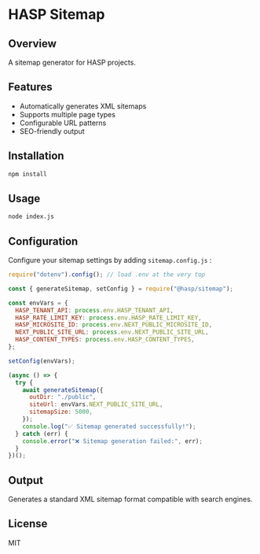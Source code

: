 # HASP Sitemap

## Overview

A sitemap generator for HASP projects.

## Features

- Automatically generates XML sitemaps
- Supports multiple page types
- Configurable URL patterns
- SEO-friendly output

## Installation

```bash
npm install
```

## Usage

```bash
node index.js
```

## Configuration

Configure your sitemap settings by adding `sitemap.config.js` :

```javascript
require("dotenv").config(); // load .env at the very top

const { generateSitemap, setConfig } = require("@hasp/sitemap");

const envVars = {
  HASP_TENANT_API: process.env.HASP_TENANT_API,
  HASP_RATE_LIMIT_KEY: process.env.HASP_RATE_LIMIT_KEY,
  HASP_MICROSITE_ID: process.env.NEXT_PUBLIC_MICROSITE_ID,
  NEXT_PUBLIC_SITE_URL: process.env.NEXT_PUBLIC_SITE_URL,
  HASP_CONTENT_TYPES: process.env.HASP_CONTENT_TYPES,
};

setConfig(envVars);

(async () => {
  try {
    await generateSitemap({
      outDir: "./public",
      siteUrl: envVars.NEXT_PUBLIC_SITE_URL,
      sitemapSize: 5000,
    });
    console.log("✅ Sitemap generated successfully!");
  } catch (err) {
    console.error("❌ Sitemap generation failed:", err);
  }
})();
```

## Output

Generates a standard XML sitemap format compatible with search engines.

## License

MIT
